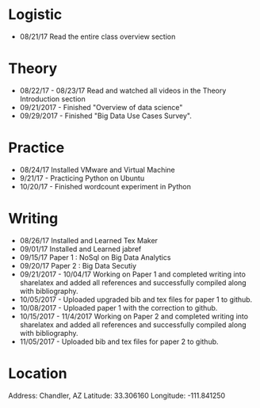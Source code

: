 # Logistic

* 08/21/17 Read the entire class overview section 

# Theory

* 08/22/17 - 08/23/17 Read and watched all videos in the Theory Introduction section
* 09/21/2017 - Finished "Overview of data science"
* 09/29/2017 - Finished "Big Data Use Cases Survey".

# Practice

* 08/24/17 Installed VMware and Virtual Machine
* 9/21/17 - Practicing Python on Ubuntu
* 10/20/17 - Finished wordcount experiment in Python

# Writing

* 08/26/17 Installed and Learned Tex Maker
* 09/01/17 Installed and Learned jabref
* 09/15/17 Paper 1 : NoSql on Big Data Analytics
* 09/20/17 Paper 2 : Big Data Secutiy
* 09/21/2017 - 10/04/17 Working on Paper 1 and completed writing into sharelatex and added all references and successfully compiled along with bibliography.
* 10/05/2017 - Uploaded upgraded bib and tex files for paper 1 to github.
* 10/08/2017 - Uploaded paper 1 with the correction to github.
* 10/15/2017 - 11/4/2017  Working on Paper 2 and completed writing into sharelatex and added all references and successfully compiled along with bibliography.
* 11/05/2017 - Uploaded bib and tex files for paper 2 to github.


# Location
Address: Chandler, AZ
Latitude: 33.306160
Longitude: -111.841250
